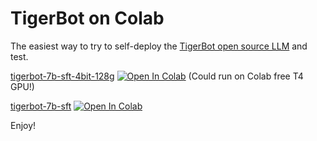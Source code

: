 # TigerBot on Colab

The easiest way to try to self-deploy the [TigerBot open source LLM](https://github.com/TigerResearch/TigerBot) and test.

[tigerbot-7b-sft-4bit-128g](https://huggingface.co/TigerResearch/tigerbot-7b-sft-4bit-128g)  [![Open In Colab](https://colab.research.google.com/assets/colab-badge.svg)](https://colab.research.google.com/github/runfuture/tigerbot/blob/main/test_tigerbot_7b_sft_4bit_128g.ipynb) (Could run on Colab free T4 GPU!)

[tigerbot-7b-sft](https://huggingface.co/TigerResearch/tigerbot-7b-sft)  [![Open In Colab](https://colab.research.google.com/assets/colab-badge.svg)](https://colab.research.google.com/github/runfuture/tigerbot/blob/main/test_tigerbot_7b_sft.ipynb)

Enjoy!
